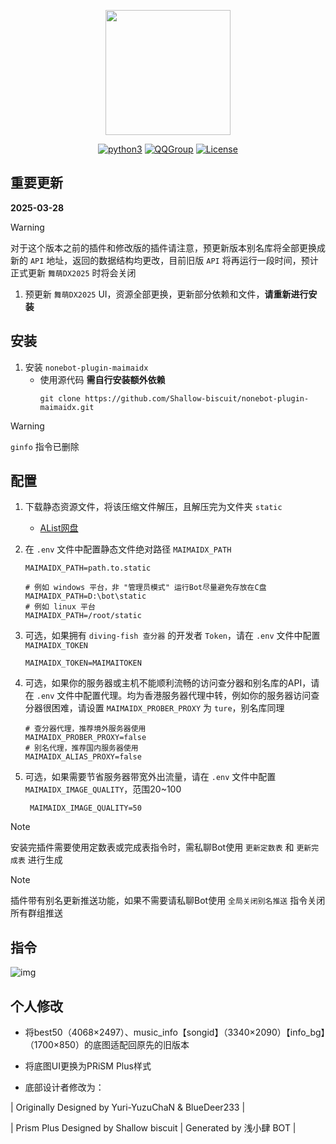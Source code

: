<div align='center'>

<a><img src='https://raw.githubusercontent.com/Yuri-YuzuChaN/nonebot-plugin-maimaidx/master/favicon.png' width='200px' height='200px' akt='maimaidx'></a>

[![python3](https://img.shields.io/badge/python-3.9+-blue.svg)](https://www.python.org/)
[![QQGroup](https://img.shields.io/badge/QQGroup-Join-blue)](https://qm.qq.com/q/gDIf3fGSPe)
[![License](https://img.shields.io/badge/license-MIT-blue.svg)](https://opensource.org/licenses/MIT)

</div>

## 重要更新

**2025-03-28**

> [!WARNING]
> 对于这个版本之前的插件和修改版的插件请注意，预更新版本别名库将全部更换成新的 `API` 地址，返回的数据结构均更改，目前旧版 `API` 将再运行一段时间，预计正式更新 `舞萌DX2025` 时将会关闭

1. 预更新 `舞萌DX2025` UI，资源全部更换，更新部分依赖和文件，**请重新进行安装**

## 安装

1. 安装 `nonebot-plugin-maimaidx`
    - 使用源代码 **需自行安装额外依赖**
        ``` git
        git clone https://github.com/Shallow-biscuit/nonebot-plugin-maimaidx.git
        ```

> [!WARNING]
> `ginfo` 指令已删除

## 配置
   
1. 下载静态资源文件，将该压缩文件解压，且解压完为文件夹 `static`
   - [AList网盘](https://shadowdr.cn/disk/maimaiDX)

2. 在 `.env` 文件中配置静态文件绝对路径 `MAIMAIDX_PATH`

    ``` dotenv
    MAIMAIDX_PATH=path.to.static

    # 例如 windows 平台，非 "管理员模式" 运行Bot尽量避免存放在C盘
    MAIMAIDX_PATH=D:\bot\static
    # 例如 linux 平台
    MAIMAIDX_PATH=/root/static
    ```

3. 可选，如果拥有 `diving-fish 查分器` 的开发者 `Token`，请在 `.env` 文件中配置 `MAIMAIDX_TOKEN`
   
    ``` dotenv
    MAIMAIDX_TOKEN=MAIMAITOKEN
    ```

4. 可选，如果你的服务器或主机不能顺利流畅的访问查分器和别名库的API，请在 `.env` 文件中配置代理。均为香港服务器代理中转，例如你的服务器访问查分器很困难，请设置 `MAIMAIDX_PROBER_PROXY` 为 `ture`，别名库同理

    ``` dotenv
    # 查分器代理，推荐境外服务器使用
    MAIMAIDX_PROBER_PROXY=false
    # 别名代理，推荐国内服务器使用
    MAIMAIDX_ALIAS_PROXY=false
    ```
5. 可选，如果需要节省服务器带宽外出流量，请在 `.env` 文件中配置 `MAIMAIDX_IMAGE_QUALITY`，范围20~100

   ``` dotenv
    MAIMAIDX_IMAGE_QUALITY=50
    ```

> [!NOTE]
> 安装完插件需要使用定数表或完成表指令时，需私聊Bot使用 `更新定数表` 和 `更新完成表` 进行生成

> [!NOTE]
> 插件带有别名更新推送功能，如果不需要请私聊Bot使用 `全局关闭别名推送` 指令关闭所有群组推送

## 指令

![img](https://raw.githubusercontent.com/Yuri-YuzuChaN/nonebot-plugin-maimaidx/master/nonebot_plugin_maimaidx/maimaidxhelp.png)

## 个人修改
-  将best50（4068×2497）、music_info【songid】（3340×2090）【info_bg】（1700×850）的底图适配回原先的旧版本

- 将底图UI更换为PRiSM Plus样式

- 底部设计者修改为：

 <p>| Originally Designed by Yuri-YuzuChaN & BlueDeer233 | </p>
 <p>| Prism Plus Designed by Shallow biscuit | Generated by 浅小肆 BOT | </p>

